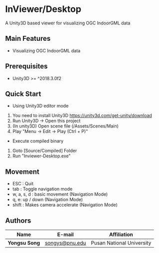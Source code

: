 # InViewer/Desktop

A Unity3D based viewer for visualizing OGC IndoorGML data

## Main Features
- Visualizing OGC IndoorGML data

## Prerequisites

- Unity3D >= ^2018.3.0f2

## Quick Start

- Using Unity3D editor mode
1. You need to install Unity3D
https://unity3d.com/get-unity/download
2. Run Unity3D -> Open this project
3. (In unity3D) Open scene file (/Assets/Scenes/Main)
4. Play "Menu -> Edit -> Play (Ctrl + P)" 

- Execute compiled binary 
1. Goto [Source/Compiled] Folder
2. Run "Inviewer-Desktop.exe"

## Movement
- ESC : Quit
- tab : Toggle navigation mode
- w, a, s, d : basic movement (Navigation Mode)
- q, e: up / down (Navigation Mode)
- shift : Makes camera accelerate (Navigation Mode)

## Authors

Name | E-mail | Affiliation
--- | --- | ---
**Yongsu Song** | songys@pnu.edu | Pusan National University

